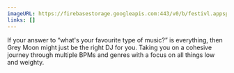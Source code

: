 ```yaml
---
imageURL: https://firebasestorage.googleapis.com:443/v0/b/festivl.appspot.com/o/userContent%2FC6DA7107-01E9-4E5C-91BA-9D9EFD0E58C3.png?alt=media&token=a0c62741-fcfe-4eb9-bc1f-306f5d2f3f4d
links: []
---
```

If your answer to “what's your favourite type of music?” is everything, then Grey Moon might just be the right DJ for you. Taking you on a cohesive journey through multiple BPMs and genres with a focus on all things low and weighty.